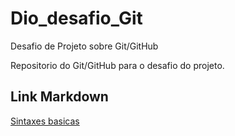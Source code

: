 # Dio_desafio_Git
Desafio de Projeto sobre Git/GitHub

Repositorio do Git/GitHub para o desafio do projeto.

## Link Markdown
[Sintaxes basicas](https://www.markdownguide.org/basic-syntax/)
